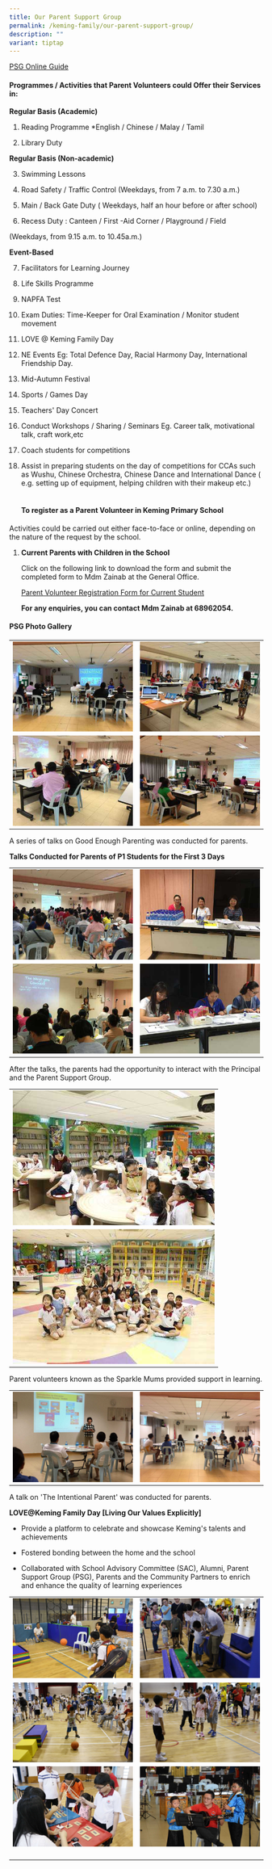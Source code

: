 ```yaml
---
title: Our Parent Support Group
permalink: /keming-family/our-parent-support-group/
description: ""
variant: tiptap
---
```

<p><a href="/files/PSG/PSG%20Online%20Guide.pdf" rel="noopener" target="_blank">PSG Online Guide</a>
</p>
<h4><strong>Programmes / Activities that Parent Volunteers&nbsp;could Offer their Services in:</strong></h4>
<p><strong>Regular Basis (Academic)</strong>
</p>
<ol data-tight="true" class="tight">
<li>
<p>Reading Programme *English / Chinese / Malay / Tamil</p>
</li>
<li>
<p>Library Duty</p>
</li>
</ol>
<p><strong>Regular Basis (Non-academic)</strong>
</p>
<ol start="3" data-tight="true" class="tight">
<li>
<p>Swimming Lessons</p>
</li>
<li>
<p>Road Safety / Traffic Control (Weekdays, from 7 a.m. to 7.30 a.m.)</p>
</li>
<li>
<p>Main / Back Gate Duty ( Weekdays, half an hour before or after school)</p>
</li>
<li>
<p>Recess Duty : Canteen / First -Aid Corner / Playground / Field</p>
</li>
</ol>
<p>(Weekdays, from 9.15 a.m. to 10.45a.m.)</p>
<p><strong>Event-Based</strong>
</p>
<ol start="7" data-tight="true" class="tight">
<li>
<p>Facilitators for Learning Journey</p>
</li>
<li>
<p>Life Skills Programme</p>
</li>
<li>
<p>NAPFA Test</p>
</li>
<li>
<p>Exam Duties: Time-Keeper for Oral Examination / Monitor student movement</p>
</li>
<li>
<p>LOVE @ Keming Family Day</p>
</li>
<li>
<p>NE Events Eg: Total Defence Day, Racial Harmony Day, International Friendship
Day.</p>
</li>
<li>
<p>Mid-Autumn Festival</p>
</li>
<li>
<p>Sports / Games Day</p>
</li>
<li>
<p>Teachers' Day Concert</p>
</li>
<li>
<p>Conduct Workshops / Sharing / Seminars Eg. Career talk, motivational talk,
craft work,etc</p>
</li>
<li>
<p>Coach students for competitions</p>
</li>
<li>
<p>Assist in preparing students on the day of competitions for CCAs such
as Wushu, Chinese Orchestra, Chinese Dance and International Dance ( e.g.
setting up of equipment, helping children with their makeup etc.)</p>
<p></p>
<h4><br><strong>To register as a Parent Volunteer in Keming Primary School</strong></h4>
</li>
</ol>
<p>Activities could be carried out either face-to-face or online, depending
on the nature of the request by the school.</p>
<ol data-tight="true" class="tight">
<li>
<p></p>
<p><strong>Current Parents with Children in the School</strong>
</p>
<p>Click on the following link to download the form and submit the completed
form to Mdm Zainab at the General Office.</p>
<p><a href="/files/PSG_Registration_Form_2024_for_current_parents_with_children_in_school_revised.pdf" rel="noopener noreferrer nofollow" target="_blank">Parent Volunteer Registration Form for Current Student</a>
</p>
<p></p>
<p><strong>For any enquiries, you can contact Mdm Zainab at 68962054.</strong>
</p>
</li>
</ol>
<h4><strong>PSG Photo Gallery</strong></h4>
<table style="minWidth: 50px">
<colgroup>
<col>
<col>
</colgroup>
<tbody>
<tr>
<td rowspan="1" colspan="1">
<div class="isomer-image-wrapper">
<img style="width: 100%" height="auto" width="100%" src="/images/psg1.jpeg">
</div>
</td>
<td rowspan="1" colspan="1">
<div class="isomer-image-wrapper">
<img style="width: 100%" height="auto" width="100%" src="/images/psg2.jpeg">
</div>
</td>
</tr>
<tr>
<td rowspan="1" colspan="1">
<div class="isomer-image-wrapper">
<img style="width: 100%" height="auto" width="100%" src="/images/psg3.jpeg">
</div>
</td>
<td rowspan="1" colspan="1">
<div class="isomer-image-wrapper">
<img style="width: 100%" height="auto" width="100%" src="/images/psg4.jpeg">
</div>
</td>
</tr>
</tbody>
</table>
<p>A series of talks on Good Enough Parenting was conducted for parents.</p>
<p><strong>Talks Conducted for Parents of P1 Students for the First 3 Days</strong>
</p>
<table style="minWidth: 50px">
<colgroup>
<col>
<col>
</colgroup>
<tbody>
<tr>
<td rowspan="1" colspan="1">
<div class="isomer-image-wrapper">
<img style="width: 100%" height="auto" width="100%" src="/images/psg5.jpeg">
</div>
</td>
<td rowspan="1" colspan="1">
<div class="isomer-image-wrapper">
<img style="width: 100%" height="auto" width="100%" src="/images/psg6.jpeg">
</div>
</td>
</tr>
<tr>
<td rowspan="1" colspan="1">
<div class="isomer-image-wrapper">
<img style="width: 100%" height="auto" width="100%" src="/images/psg7.jpeg">
</div>
</td>
<td rowspan="1" colspan="1">
<div class="isomer-image-wrapper">
<img style="width: 100%" height="auto" width="100%" src="/images/psg8.jpeg">
</div>
</td>
</tr>
</tbody>
</table>
<p>After the talks, the parents had the opportunity to interact with the
Principal and the Parent Support Group.</p>
<table style="minWidth: 25px">
<colgroup>
<col>
</colgroup>
<tbody>
<tr>
<td rowspan="1" colspan="1">
<div class="isomer-image-wrapper">
<img style="width: 100%;" height="auto" width="100%" src="/images/psg10.jpeg">
</div>
</td>
</tr>
<tr>
<td rowspan="1" colspan="1">
<div class="isomer-image-wrapper">
<img style="width: 100%;" height="auto" width="100%" src="/images/psg11.jpeg">
</div>
</td>
</tr>
</tbody>
</table>
<p>Parent volunteers known as the Sparkle Mums provided support in learning.</p>
<table style="minWidth: 50px">
<colgroup>
<col>
<col>
</colgroup>
<tbody>
<tr>
<td rowspan="1" colspan="1">
<div class="isomer-image-wrapper">
<img style="width: 100%" height="auto" width="100%" src="/images/psg12.jpeg">
</div>
</td>
<td rowspan="1" colspan="1">
<div class="isomer-image-wrapper">
<img style="width: 100%" height="auto" width="100%" src="/images/psg13.jpeg">
</div>
</td>
</tr>
</tbody>
</table>
<p>A talk on 'The Intentional Parent' was conducted for parents.</p>
<p><strong>LOVE@Keming Family Day [Living Our Values Explicitly]</strong>
</p>
<ul data-tight="true" class="tight">
<li>
<p>Provide a platform to celebrate and showcase Keming's talents and achievements</p>
</li>
<li>
<p>Fostered bonding between the home and the school</p>
</li>
<li>
<p>Collaborated with School Advisory Committee (SAC), Alumni, Parent Support
Group (PSG), Parents and the Community Partners to enrich and enhance the
quality of learning experiences</p>
</li>
</ul>
<table style="minWidth: 50px">
<colgroup>
<col>
<col>
</colgroup>
<tbody>
<tr>
<td rowspan="1" colspan="1">
<div class="isomer-image-wrapper">
<img style="width: 100%" height="auto" width="100%" src="/images/psg14.jpeg">
</div>
</td>
<td rowspan="1" colspan="1">
<div class="isomer-image-wrapper">
<img style="width: 100%" height="auto" width="100%" src="/images/psg15.jpeg">
</div>
</td>
</tr>
<tr>
<td rowspan="1" colspan="1">
<div class="isomer-image-wrapper">
<img style="width: 100%" height="auto" width="100%" src="/images/psg16.jpeg">
</div>
</td>
<td rowspan="1" colspan="1">
<div class="isomer-image-wrapper">
<img style="width: 100%" height="auto" width="100%" src="/images/psg17.jpeg">
</div>
</td>
</tr>
<tr>
<td rowspan="1" colspan="1">
<div class="isomer-image-wrapper">
<img style="width: 100%" height="auto" width="100%" src="/images/psg18.jpeg">
</div>
</td>
<td rowspan="1" colspan="1">
<div class="isomer-image-wrapper">
<img style="width: 100%" height="auto" width="100%" src="/images/psg19.jpeg">
</div>
</td>
</tr>
<tr>
<td rowspan="1" colspan="2">
<p></p>
</td>
</tr>
</tbody>
</table>
<p></p>